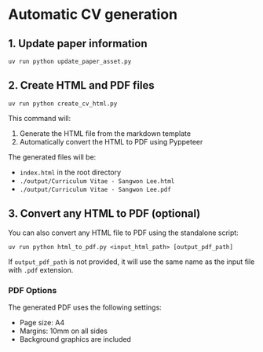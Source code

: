 # Automatic CV generation

## 1. Update paper information
```shell
uv run python update_paper_asset.py
```

## 2. Create HTML and PDF files
```shell
uv run python create_cv_html.py
```
This command will:
1. Generate the HTML file from the markdown template
2. Automatically convert the HTML to PDF using Pyppeteer

The generated files will be:
- `index.html` in the root directory
- `./output/Curriculum Vitae - Sangwon Lee.html`
- `./output/Curriculum Vitae - Sangwon Lee.pdf`

## 3. Convert any HTML to PDF (optional)
You can also convert any HTML file to PDF using the standalone script:
```shell
uv run python html_to_pdf.py <input_html_path> [output_pdf_path]
```

If `output_pdf_path` is not provided, it will use the same name as the input file with `.pdf` extension.

### PDF Options
The generated PDF uses the following settings:
* Page size: A4
* Margins: 10mm on all sides
* Background graphics are included